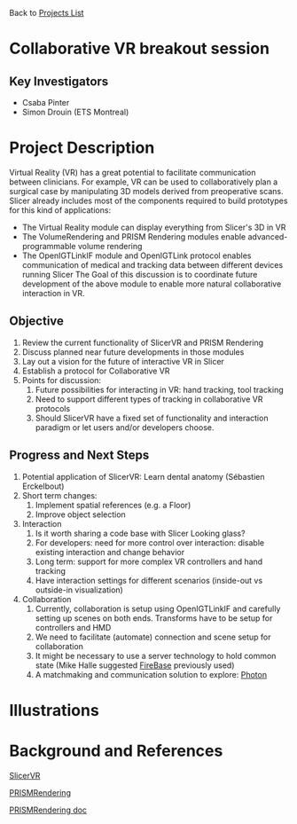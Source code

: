 Back to [Projects List](../../README.md#ProjectsList)

# Collaborative VR breakout session

## Key Investigators

- Csaba Pinter
- Simon Drouin (ETS Montreal)

# Project Description

<!-- Add a short paragraph describing the project. -->
Virtual Reality (VR) has a great potential to facilitate communication between clinicians. For example, VR can be used to collaboratively plan a surgical case by manipulating 3D models derived from preoperative scans. Slicer already includes most of the components required to build prototypes for this kind of applications: 
- The Virtual Reality module can display everything from Slicer's 3D in VR
- The VolumeRendering and PRISM Rendering modules enable advanced-programmable volume rendering
- The OpenIGTLinkIF module and OpenIGTLink protocol enables communication of medical and tracking data between different devices running Slicer
The Goal of this discussion is to coordinate future development of the above module to enable more natural collaborative interaction in VR.

## Objective

1. Review the current functionality of SlicerVR and PRISM Rendering
1. Discuss planned near future developments in those modules 
1. Lay out a vision for the future of interactive VR in Slicer
1. Establish a protocol for Collaborative VR
1. Points for discussion:
   1. Future possibilities for interacting in VR: hand tracking, tool tracking
   1. Need to support different types of tracking in collaborative VR protocols
   1. Should SlicerVR have a fixed set of functionality and interaction paradigm or let users and/or developers choose.

## Progress and Next Steps

1. Potential application of SlicerVR: Learn dental anatomy (Sébastien Erckelbout)
1. Short term changes:
   1. Implement spatial references (e.g. a Floor)
   1. Improve object selection
1. Interaction
   1. Is it worth sharing a code base with Slicer Looking glass?
   1. For developers: need for more control over interaction: disable existing interaction and change behavior
   1. Long term: support for more complex VR controllers and hand tracking
   1. Have interaction settings for different scenarios (inside-out vs outside-in visualization)
1. Collaboration
   1. Currently, collaboration is setup using OpenIGTLinkIF and carefully setting up scenes on both ends. Transforms have to be setup for controllers and HMD
   1. We need to facilitate (automate) connection and scene setup for collaboration
   1. It might be necessary to use a server technology to hold common state (Mike Halle suggested [FireBase](https://firebase.google.com/) previously used)
   1. A matchmaking and communication solution to explore: [Photon](https://doc.photonengine.com/en-us/realtime/current/getting-started/realtime-intro)

# Illustrations

<!-- Add pictures and links to videos that demonstrate what has been accomplished.
![Description of picture](Example2.jpg)
![Some more images](Example2.jpg)
-->

# Background and References

[SlicerVR](https://github.com/KitwareMedical/SlicerVirtualReality)

[PRISMRendering](https://github.com/ETS-vis-interactive/SlicerPRISMRendering)

[PRISMRendering doc](https://githubcomets-vis-interactiveslicerprismrendering.readthedocs.io/en/latest/)

